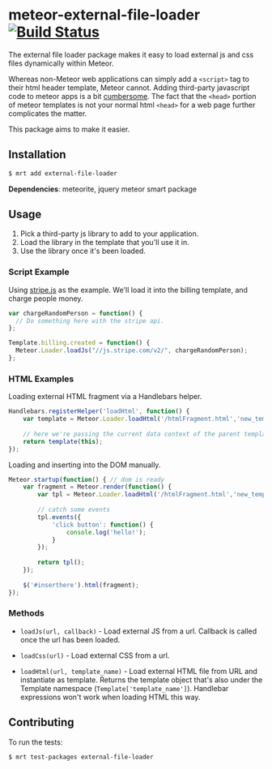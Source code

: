 # meteor-external-file-loader [![Build Status](https://travis-ci.org/davidd8/meteor-external-file-loader.png?branch=master)](https://travis-ci.org/davidd8/meteor-external-file-loader)

The external file loader package makes it easy to load external js and css files dynamically within Meteor.

Whereas non-Meteor web applications can simply add a `<script>` tag to their html header template, Meteor cannot. Adding third-party javascript code to meteor apps is a bit [cumbersome](http://stackoverflow.com/questions/14197398/how-to-include-javascript-from-a-cdn-in-meteor). The fact that the `<head>` portion of meteor templates is not your normal html `<head>` for a web page further complicates the matter. 

This package aims to make it easier.

## Installation

``` sh
$ mrt add external-file-loader
```
**Dependencies**: meteorite, jquery meteor smart package

## Usage

1. Pick a third-party js library to add to your application.
2. Load the library in the template that you'll use it in.
3. Use the library once it's been loaded.

### Script Example

Using [stripe.js](https://js.stripe.com/v2/) as the example. We'll load it into the billing template, and charge people money.

``` javascript
var chargeRandomPerson = function() {
  // Do something here with the stripe api.
};

Template.billing.created = function() {
  Meteor.Loader.loadJs("//js.stripe.com/v2/", chargeRandomPerson);
};
```

### HTML Examples

Loading external HTML fragment via a Handlebars helper.

``` javascript
Handlebars.registerHelper('loadHtml', function() {
	var template = Meteor.Loader.loadHtml('/htmlFragment.html','new_template_name');
	
	// here we're passing the current data context of the parent template
	return template(this);
});
```

Loading and inserting into the DOM manually.

``` javascript
Meteor.startup(function() { // dom is ready
	var fragment = Meteor.render(function() {
		var tpl = Meteor.Loader.loadHtml('/htmlFragment.html','new_template_name');
		
		// catch some events
		tpl.events({
			'click button': function() {
				console.log('hello!');
			}
		});
		
		return tpl();
	});
	
	$('#inserthere').html(fragment);
});
```

### Methods

 - `loadJs(url, callback)` - Load external JS from a url. Callback is called once the url has been loaded.

 - `loadCss(url)` - Load external CSS from a url.
 
 - `loadHtml(url, template_name)` - Load external HTML file from URL and instantiate as template. Returns the template object that's also under the Template namespace (`Template['template_name']`). Handlebar expressions won't work when loading HTML this way.
 
## Contributing

To run the tests:

``` sh
$ mrt test-packages external-file-loader
```

